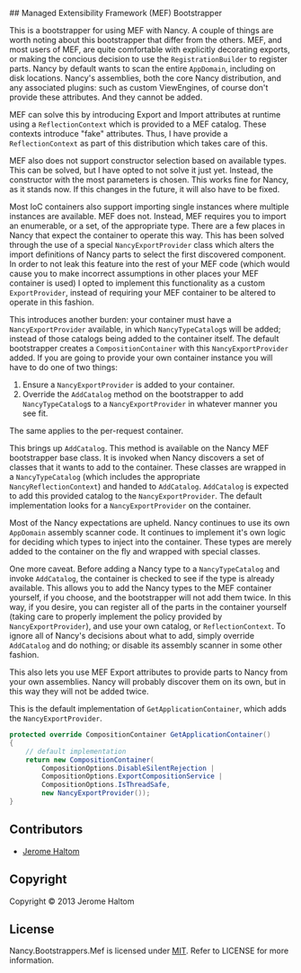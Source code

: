 ﻿﻿## Managed Extensibility Framework (MEF) Bootstrapper

This is a bootstrapper for using MEF with Nancy.  A couple of things are worth noting about this bootstrapper that differ from the others. MEF, and most users of MEF, are quite comfortable with explicitly decorating exports, or making the concious decision to use the `RegistrationBuilder` to register parts. Nancy by default wants to scan the entire `AppDomain`, including on disk locations. Nancy's assemblies, both the core Nancy distribution, and any associated plugins: such as custom ViewEngines, of course don't provide these attributes. And they cannot be added.

MEF can solve this by introducing Export and Import attributes at runtime using a `ReflectionContext` which is provided to a MEF catalog. These contexts introduce "fake" attributes. Thus, I have provide a `ReflectionContext` as part of this distribution which takes care of this.

MEF also does not support constructor selection based on available types. This can be solved, but I have opted to not solve it just yet. Instead, the constructor with the most parameters is chosen. This works fine for Nancy, as it stands now. If this changes in the future, it will also have to be fixed.

Most IoC containers also support importing single instances where multiple instances are available. MEF does not. Instead, MEF requires you to import an enumerable, or a set, of the appropriate type. There are a few places in Nancy that expect the container to operate this way. This has been solved through the use of a special `NancyExportProvider` class which alters the import definitions of Nancy parts to select the first discovered component. In order to not leak this feature into the rest of your MEF code (which would cause you to make incorrect assumptions in other places your MEF container is used) I opted to implement this functionality as a custom `ExportProvider`, instead of requiring your MEF container to be altered to operate in this fashion.

This introduces another burden: your container must have a `NancyExportProvider` available, in which `NancyTypeCatalog`s will be added; instead of those catalogs being added to the container itself. The default bootstrapper creates a `CompositionContainer` with this `NancyExportProvider` added. If you are going to provide your own container instance you will have to do one of two things:

1) Ensure a `NancyExportProvider` is added to your container.
2) Override the `AddCatalog` method on the bootstrapper to add `NancyTypeCatalog`s to a `NancyExportProvider` in whatever manner you see fit.

The same applies to the per-request container.

This brings up `AddCatalog`. This method is available on the Nancy MEF bootstrapper base class. It is invoked when Nancy discovers a set of classes that it wants to add to the container. These classes are wrapped in a `NancyTypeCatalog` (which includes the appropriate `NancyReflectionContext`) and handed to `AddCatalog`. `AddCatalog` is expected to add this provided catalog to the `NancyExportProvider`. The default implementation looks for a `NancyExportProvider` on the container.

Most of the Nancy expectations are upheld. Nancy continues to use its own `AppDomain` assembly scanner code. It continues to implement it's own logic for deciding which types to inject into the container. These types are merely added to the container on the fly and wrapped with special classes.

One more caveat. Before adding a Nancy type to a `NancyTypeCatalog` and invoke `AddCatalog`, the container is checked to see if the type is already available. This allows you to add the Nancy types to the MEF container yourself, if you choose, and the bootstrapper will not add them twice. In this way, if you desire, you can register all of the parts in the container yourself (taking care to properly implement the policy provided by `NancyExportProvider`), and use your own catalog, or `ReflectionContext`. To ignore all of Nancy's decisions about what to add, simply override `AddCatalog` and do nothing; or disable its assembly scanner in some other fashion.

This also lets you use MEF Export attributes to provide parts to Nancy from your own assemblies. Nancy will probably discover them on its own, but in this way they will not be added twice.

This is the default implementation of `GetApplicationContainer`, which adds the `NancyExportProvider`.

```csharp
protected override CompositionContainer GetApplicationContainer()
{
    // default implementation
    return new CompositionContainer(
        CompositionOptions.DisableSilentRejection |
        CompositionOptions.ExportCompositionService |
        CompositionOptions.IsThreadSafe,
        new NancyExportProvider());
}
```

## Contributors

* [Jerome Haltom](http://github.com/wasabii)

## Copyright

Copyright © 2013 Jerome Haltom

## License

Nancy.Bootstrappers.Mef is licensed under [MIT](http://www.opensource.org/licenses/mit-license.php "Read more about the MIT license form"). Refer to LICENSE for more information.

